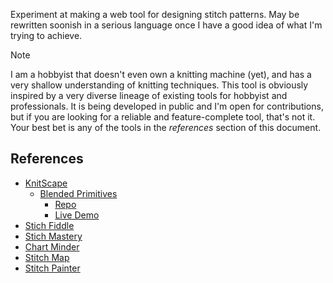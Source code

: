 Experiment at making a web tool for designing stitch patterns.
May be rewritten soonish in a serious language once I have a good idea of what
I'm trying to achieve.

> [!NOTE]
> I am a hobbyist that doesn't even own a knitting machine
> (yet), and has a very shallow understanding of knitting techniques.
> This tool is obviously inspired by a very diverse lineage of existing tools for
> hobbyist and professionals.
> It is being developed in public and I'm open for contributions,
> but if you are looking for a reliable and feature-complete tool, that's not it.
> Your best bet is any of the tools in the *references* section of this document.

## References

- [KnitScape](https://knitscape.net)
  - [Blended Primitives](https://depts.washington.edu/machines/projects/blended-primitives/)
    - [Repo](https://github.com/machineagency/blended-primitives)
    - [Live Demo](https://machineagency.github.io/blended-primitives/)
- [Stich Fiddle](https://www.stitchfiddle.com)
- [Stich Mastery](https://stitchmastery.com)
- [Chart Minder](https://www.chart-minder.com/)
- [Stitch Map](https://stitch-maps.com/)
- [Stitch Painter](https://www.cochenille.com/stitch-painter/)
